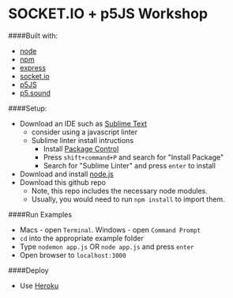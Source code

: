 SOCKET.IO + p5JS Workshop
=========================

####Built with:
* [node](https://nodejs.org/en/)
* [npm](https://www.npmjs.com/)
* [express](http://expressjs.com/)
* [socket.io]()
* [p5JS](http://p5js.org/download/)
* [p5.sound](https://p5js.org/libraries/)

####Setup:
* Download an IDE such as [Sublime Text](http://www.sublimetext.com/3)
	* consider using a javascript linter
	* Sublime linter install intructions 
		* Install [Package Control](https://packagecontrol.io/installation#st3)
		* Press `shift+command+P` and search for "Install Package"
		* Search for "Sublime Linter" and press `enter` to install
* Download and install [node.js](https://nodejs.org/en/)
* Download this github repo
	* Note, this repo includes the necessary node modules. 
	* Usually, you would need to run `npm install` to import them.

####Run Examples
* Macs - open `Terminal`. Windows - open `Command Prompt`
* `cd` into the appropriate example folder
* Type `nodemon app.js` OR `node app.js` and press `enter`
* Open browser to `localhost:3000`

####Deploy
* Use [Heroku](https://devcenter.heroku.com/articles/getting-started-with-nodejs#introduction)
